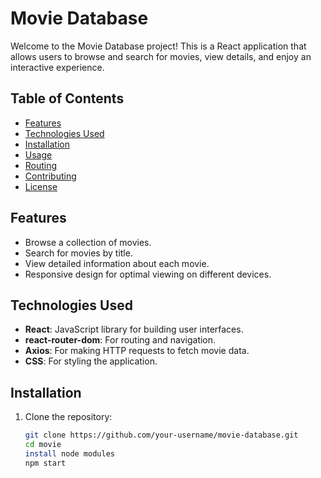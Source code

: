 # Movie Database

Welcome to the Movie Database project! This is a React application that allows users to browse and search for movies, view details, and enjoy an interactive experience.

## Table of Contents

- [Features](#features)
- [Technologies Used](#technologies-used)
- [Installation](#installation)
- [Usage](#usage)
- [Routing](#routing)
- [Contributing](#contributing)
- [License](#license)

## Features

- Browse a collection of movies.
- Search for movies by title.
- View detailed information about each movie.
- Responsive design for optimal viewing on different devices.

## Technologies Used

- **React**: JavaScript library for building user interfaces.
- **react-router-dom**: For routing and navigation.
- **Axios**: For making HTTP requests to fetch movie data.
- **CSS**: For styling the application.

## Installation

1. Clone the repository:
   ```bash
   git clone https://github.com/your-username/movie-database.git
   cd movie
   install node modules
   npm start
